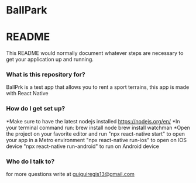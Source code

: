 # BallPark
# README #

This README would normally document whatever steps are necessary to get your application up and running.

### What is this repository for? ###

BallPrk is a test app that allows you to rent a sport terrains, this app is made with React Native

### How do I get set up? ###

*Make sure to have the latest nodejs installed https://nodejs.org/en/
*In your terminal command run:
	brew install node
	brew install watchman
*Open the project on your favorite editor and run
	"npx react-native start" to open your app in a Metro environment
	"npx react-native run-ios" to open on IOS device
	"npx react-native run-android" to run on Android device


### Who do I talk to? ###

for more questions write at guiguiregis13@gmail.com
